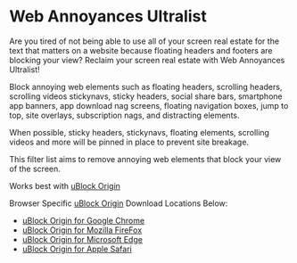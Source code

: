 # Web Annoyances Ultralist
Are you tired of not being able to use all of your screen real estate for the text that matters on a website 
because floating headers and footers are blocking your view?
Reclaim your screen real estate with Web Annoyances Ultralist! 

Block annoying web elements such as floating headers, scrolling headers, scrolling videos
stickynavs, sticky headers, social share bars, smartphone app banners, app download nag screens,
floating navigation boxes, jump to top, site overlays, subscription nags, and distracting elements.

When possible, sticky headers, stickynavs, floating elements, scrolling videos and more will be pinned in place to prevent site breakage.

This filter list aims to remove annoying web elements that block your view of the screen.

Works best with [uBlock Origin](https://github.com/gorhill/uBlock)

Browser Specific [uBlock Origin](https://github.com/gorhill/uBlock) Download Locations Below:
  - [uBlock Origin for Google Chrome](https://chrome.google.com/webstore/detail/ublock-origin/cjpalhdlnbpafiamejdnhcphjbkeiagm)
  - [uBlock Origin for Mozilla FireFox](https://addons.mozilla.org/en-US/firefox/addon/ublock-origin/)
  - [uBlock Origin for Microsoft Edge](https://www.microsoft.com/en-US/store/p/app/9nblggh444l4?rtc=1)
  - [uBlock Origin for Apple Safari](https://github.com/el1t/uBlock-Safari#installation)
